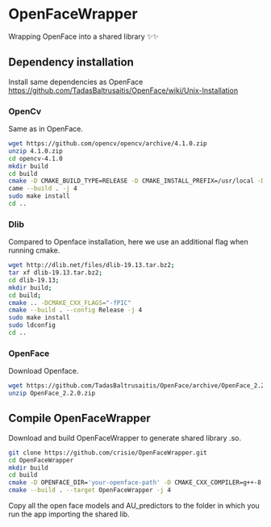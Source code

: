 # OpenFaceWrapper

Wrapping OpenFace into a shared library :sparkles::sparkles:


## Dependency installation

Install same dependencies as OpenFace https://github.com/TadasBaltrusaitis/OpenFace/wiki/Unix-Installation

### OpenCv
Same as in OpenFace.
```bash
wget https://github.com/opencv/opencv/archive/4.1.0.zip
unzip 4.1.0.zip
cd opencv-4.1.0
mkdir build
cd build
cmake -D CMAKE_BUILD_TYPE=RELEASE -D CMAKE_INSTALL_PREFIX=/usr/local -D BUILD_TIFF=ON -D WITH_TBB=ON -D BUILD_SHARED_LIBS=OFF ..
came --build . -j 4
sudo make install
cd ..
```
### Dlib
Compared to Openface installation, here we use an additional flag when running cmake.
```bash
wget http://dlib.net/files/dlib-19.13.tar.bz2;
tar xf dlib-19.13.tar.bz2;
cd dlib-19.13;
mkdir build;
cd build;
cmake .. -DCMAKE_CXX_FLAGS="-fPIC"
cmake --build . --config Release -j 4
sudo make install
sudo ldconfig
cd ..
```
 
### OpenFace
Download Openface.
```bash
wget https://github.com/TadasBaltrusaitis/OpenFace/archive/OpenFace_2.2.0.zip
unzip OpenFace_2.2.0.zip
```


## Compile OpenFaceWrapper
Download and build OpenFaceWrapper to generate shared library .so.
```bash
git clone https://github.com/crisie/OpenFaceWrapper.git
cd OpenFaceWrapper
mkdir build 
cd build
cmake -D OPENFACE_DIR='your-openface-path' -D CMAKE_CXX_COMPILER=g++-8 -D CMAKE_C_COMPILER=gcc-8 -D CMAKE_BUILD_TYPE=RELEASE ..
cmake --build . --target OpenFaceWrapper -j 4
```

Copy all the open face models and AU_predictors to the folder in which you run the app importing the shared lib.
